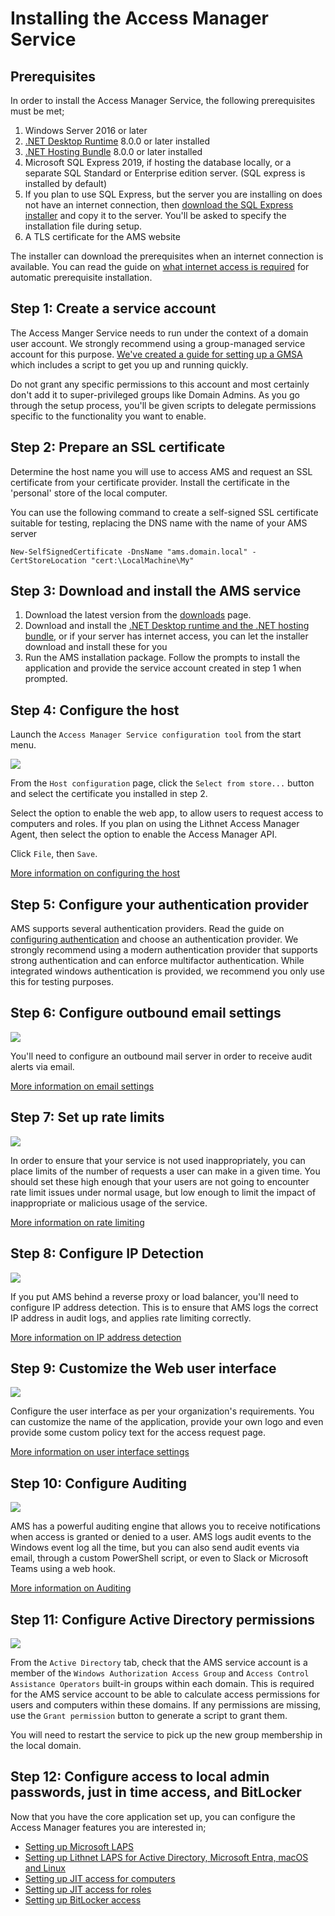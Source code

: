 # Installing the Access Manager Service

## Prerequisites

In order to install the Access Manager Service, the following prerequisites must be met;

1. Windows Server 2016 or later
2. [.NET Desktop Runtime](https://dotnet.microsoft.com/download/dotnet-core/8.0/runtime) 8.0.0 or later installed
3. [.NET Hosting Bundle](https://dotnet.microsoft.com/download/dotnet-core/8.0/runtime) 8.0.0 or later installed
4. Microsoft SQL Express 2019, if hosting the database locally, or a separate SQL Standard or Enterprise edition server. (SQL express is installed by default)
5. If you plan to use SQL Express, but the server you are installing on does not have an internet connection, then [download the SQL Express installer](https://download.microsoft.com/download/3/8/d/38de7036-2433-4207-8eae-06e247e17b25/SQLEXPR_x64_ENU.exe) and copy it to the server. You'll be asked to specify the installation file during setup.
6. A TLS certificate for the AMS website

The installer can download the prerequisites when an internet connection is available. You can read the guide on [what internet access is required](../../help-and-support/advanced-help-topics/internet-access-requirements.md) for automatic prerequisite installation.

## Step 1: Create a service account

The Access Manger Service needs to run under the context of a domain user account. We strongly recommend using a group-managed service account for this purpose. [We've created a guide for setting up a GMSA](creating-a-service-account-for-the-access-manager-service.md) which includes a script to get you up and running quickly.

Do not grant any specific permissions to this account and most certainly don't add it to super-privileged groups like Domain Admins. As you go through the setup process, you'll be given scripts to delegate permissions specific to the functionality you want to enable.

## Step 2: Prepare an SSL certificate

Determine the host name you will use to access AMS and request an SSL certificate from your certificate provider. Install the certificate in the 'personal' store of the local computer.

You can use the following command to create a self-signed SSL certificate suitable for testing, replacing the DNS name with the name of your AMS server

```
New-SelfSignedCertificate -DnsName "ams.domain.local" -CertStoreLocation "cert:\LocalMachine\My"
```

## Step 3: Download and install the AMS service

1. Download the latest version from the [downloads](../downloads.md) page.
2. Download and install the [.NET Desktop runtime and the .NET hosting bundle](https://dotnet.microsoft.com/download/dotnet-core/8.0/runtime), or if your server has internet access, you can let the installer download and install these for you
3. Run the AMS installation package. Follow the prompts to install the application and provide the service account created in step 1 when prompted.

## Step 4: Configure the host
Launch the `Access Manager Service configuration tool` from the start menu. 

![](../../images/ui-page-host-configuration.png)

From the `Host configuration` page, click the `Select from store...` button and select the certificate you installed in step 2.

Select the option to enable the web app, to allow users to request access to computers and roles. If you plan on using the Lithnet Access Manager Agent, then select the option to enable the Access Manager API.

Click `File`, then `Save`.

[More information on configuring the host](../../help-and-support/app-pages/host-configuration-page.md)

## Step 5: Configure your authentication provider

AMS supports several authentication providers. Read the guide on [configuring authentication](../../configuration/setting-up-authentication) and choose an authentication provider. We strongly recommend using a modern authentication provider that supports strong authentication and can enforce multifactor authentication. While integrated windows authentication is provided, we recommend you only use this for testing purposes.

## Step 6: Configure outbound email settings

![](../../images/ui-page-email.png)

You'll need to configure an outbound mail server in order to receive audit alerts via email.

[More information on email settings](../../help-and-support/app-pages/email-page.md)

## Step 7: Set up rate limits

![](../../images/ui-page-rate-limits.png)

In order to ensure that your service is not used inappropriately, you can place limits of the number of requests a user can make in a given time. You should set these high enough that your users are not going to encounter rate limit issues under normal usage, but low enough to limit the impact of inappropriate or malicious usage of the service.

[More information on rate limiting](../../help-and-support/app-pages/rate-limits-page.md)

## Step 8: Configure IP Detection

![](../../images/ui-page-ip-detection.png)

If you put AMS behind a reverse proxy or load balancer, you'll need to configure IP address detection. This is to ensure that AMS logs the correct IP address in audit logs, and applies rate limiting correctly.

[More information on IP address detection](../../help-and-support/app-pages/ip-address-detection-page.md)

## Step 9: Customize the Web user interface

![](../../images/ui-page-user-interface.png)

Configure the user interface as per your organization's requirements. You can customize the name of the application, provide your own logo and even provide some custom policy text for the access request page.

[More information on user interface settings](../../help-and-support/app-pages/user-interface-page.md)

## Step 10: Configure Auditing

![](../../images/ui-page-auditing.png)

AMS has a powerful auditing engine that allows you to receive notifications when access is granted or denied to a user. AMS logs audit events to the Windows event log all the time, but you can also send audit events via email, through a custom PowerShell script, or even to Slack or Microsoft Teams using a web hook.

[More information on Auditing](../../help-and-support/app-pages/auditing-page.md)

## Step 11: Configure Active Directory permissions

![](../../images/ui-page-directory-configuration-active-directory.png)

From the `Active Directory` tab, check that the AMS service account is a member of the `Windows Authorization Access Group` and `Access Control Assistance Operators` built-in groups within each domain. This is required for the AMS service account to be able to calculate access permissions for users and computers within these domains. If any permissions are missing, use the `Grant permission` button to generate a script to grant them.

You will need to restart the service to pick up the new group membership in the local domain.

## Step 12: Configure access to local admin passwords, just in time access, and BitLocker

Now that you have the core application set up, you can configure the Access Manager features you are interested in;

* [Setting up Microsoft LAPS](../../configuration/deploying-features/laps/setting-up-microsoft-laps.md)
* [Setting up Lithnet LAPS for Active Directory, Microsoft Entra, macOS and Linux](../../configuration/deploying-features/laps/setting-up-lithnet-laps.md)
* [Setting up JIT access for computers](../../configuration/deploying-features/jit/setting-up-jit-for-computers.md)
* [Setting up JIT access for roles](../../configuration/deploying-features/jit/setting-up-jit-for-roles.md)
* [Setting up BitLocker access](../../configuration/deploying-features/fve-backup/setting-up-bitlocker.md)

